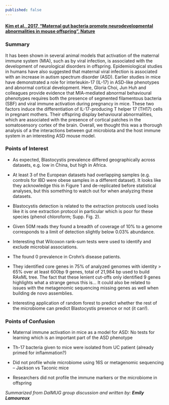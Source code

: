 ```yaml
---
published: false
---
```

#### [Kim et al., 2017, “Maternal gut bacteria promote neurodevelopmental abnormalities in mouse offspring”, Nature](https://www.nature.com/articles/nature23910)

### Summary
It has been shown in several animal models that activation of the maternal immune system (MIA), such as by viral infection, is associated with the development of neurological disorders in offspring. Epidemiological studies in humans have also suggested that maternal viral infection is associated with an increase in autism spectrum disorder (ASD). Earlier studies in mice have demonstrated a role for interleukin-17 (IL-17) in ASD-like phenotypes and abnormal cortical development. Here, Gloria Choi, Jun Huh and colleagues provide evidence that MIA-mediated abnormal behavioural phenotypes requires both the presence of segmented filamentous bacteria (SBF) and viral immune activation during pregnancy in mice. These two factors induce the differentiation of IL-17-producing T helper 17 (TH17) cells in pregnant mothers. Their offspring display behavioural abnormalities, which are associated with the presence of cortical patches in the somatosensory cortex of the brain. Overall, we thought this was a thorough analysis of a the interactions between gut microbiota and the host immune system in an interesting ASD mouse model.

### Points of Interest
- As expected, Blastocystis prevalence differed geographically across datasets, e.g. low in China, but high in Africa.

- At least 3 of the European datasets had overlapping samples (e.g. controls for IBD were obese samples in a different dataset). It looks like they acknowledge this in Figure 1 and de-replicated before statistical analyses, but this something to watch out for when analyzing these datasets.

- Blastocystis detection is related to the extraction protocols used looks like it is one extraction protocol in particular which is poor for these species (phenol chloroform; Supp. Fig. 2).

- Given 50M reads they found a breadth of coverage of 10% to a genome corresponds to a limit of detection slightly below 0.03% abundance.

- Interesting that Wilcoxon rank-sum tests were used to identify and exclude microbial associations.

- The found 0 prevalence in Crohn’s disease patients.

- They identified core genes in 75% of analyzed genomes with identity > 65% over at least 600bp 9 genes, total of 21,984 bp used to build RAxML tree. The fact that these lenient cut-offs only identified 9 genes highlights what a strange genus this is… It could also be related to issues with the metagenomic sequencing missing genes as well when building de novo assemblies.

- Interesting application of random forest to predict whether the rest of the microbiome can predict Blastocystis presence or not (it can!).

### Points of Confusion
- Maternal immune activation in mice as a model for ASD: No tests for learning which is an important part of the ASD phenotype

- Th-17 bacteria given to mice were isolated from UC patient (already primed for inflammation?)

- Did not profile whole microbiome using 16S or metagenomic sequencing – Jackson vs Taconic mice

- Researchers did not profile the immune markers or the microbiome in offspring


_Summarized from DalMUG group discussion and written by:
**Emily Lamoureux**_

